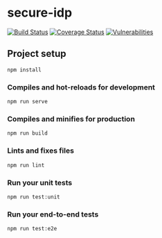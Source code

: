 # secure-idp

[![Build Status](https://travis-ci.com/lbrty/secure-idp-ui.svg?branch=develop)](https://travis-ci.com/lbrty/secure-idp-ui)
[![Coverage Status](https://coveralls.io/repos/github/lbrty/secure-idp-ui/badge.svg?branch=develop)](https://coveralls.io/github/lbrty/secure-idp-ui?branch=develop)
[![Vulnerabilities](https://snyk.io/test/github/lbrty/secure-idp-ui/badge.svg?targetFile=package.json)](https://snyk.io/test/github/lbrty/secure-idp-ui?targetFile=package.json)


## Project setup
```
npm install
```


### Compiles and hot-reloads for development
```
npm run serve
```


### Compiles and minifies for production
```
npm run build
```


### Lints and fixes files
```
npm run lint
```


### Run your unit tests
```
npm run test:unit
```


### Run your end-to-end tests
```
npm run test:e2e
```
